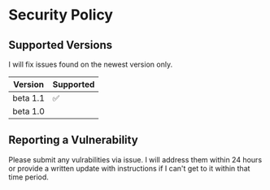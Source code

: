 # Security Policy

## Supported Versions

I will fix issues found on the newest version only. 

| Version  | Supported          |
| -------  | ------------------ |
| beta 1.1 | :white_check_mark: | 
| beta 1.0 |                    |

## Reporting a Vulnerability

Please submit any vulrabilities via issue. I will address them within 24 hours or provide a written update with instructions if I can't get to it within that time period. 
